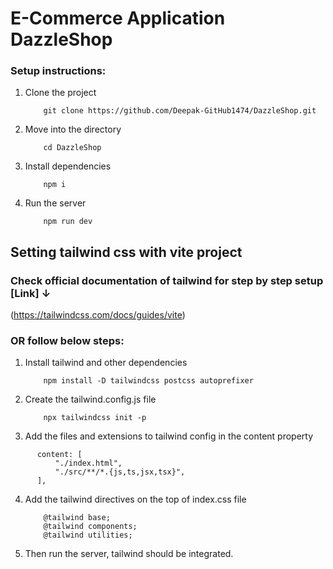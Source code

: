 # E-Commerce Application DazzleShop

### Setup instructions:

1. Clone the project
    ```
        git clone https://github.com/Deepak-GitHub1474/DazzleShop.git
    ```
2. Move into the directory
    ```
        cd DazzleShop
    ```
3. Install dependencies
    ```
        npm i
    ```

4. Run the server
    ```
        npm run dev
    ```

## Setting tailwind css with vite project

### Check official documentation of tailwind for step by step setup [Link] ↓
(https://tailwindcss.com/docs/guides/vite)

### OR follow below steps:

1. Install tailwind and other dependencies
    ```
        npm install -D tailwindcss postcss autoprefixer
    ```

2. Create the tailwind.config.js file
    ```
        npx tailwindcss init -p
    ```
3. Add the files and extensions to tailwind config in the content property
  ```
        content: [
            "./index.html",
            "./src/**/*.{js,ts,jsx,tsx}",
        ],
  ```
4. Add the tailwind directives on the top of index.css file
    ```
        @tailwind base;
        @tailwind components;
        @tailwind utilities;
    ```
5. Then run the server, tailwind should be integrated.